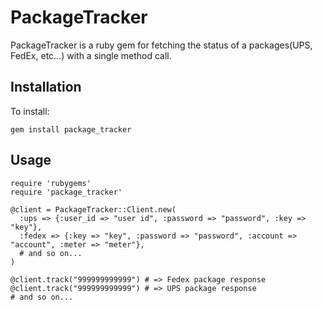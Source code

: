 PackageTracker
===========

PackageTracker is a ruby gem for fetching the status of a packages(UPS, FedEx, etc...) with a single method call.

Installation
------------

To install:

    gem install package_tracker

Usage
-----

    require 'rubygems'
    require 'package_tracker'
    
    @client = PackageTracker::Client.new(
      :ups => {:user_id => "user id", :password => "password", :key => "key"},
      :fedex => {:key => "key", :password => "password", :account => "account", :meter => "meter"},
      # and so on...
    )
    
    @client.track("999999999999") # => Fedex package response
    @client.track("999999999999") # => UPS package response
    # and so on...
